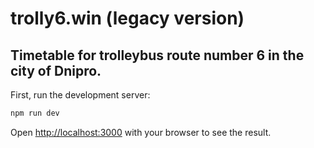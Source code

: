 # trolly6.win (legacy version)

## Timetable for trolleybus route number 6 in the city of Dnipro.

First, run the development server:

```bash
npm run dev
```

Open [http://localhost:3000](http://localhost:3000) with your browser to see the result.
